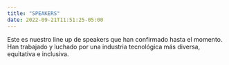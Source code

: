 ```yaml
---
title: "SPEAKERS"
date: 2022-09-21T11:51:25-05:00
---
```


<p>Este es nuestro line up de speakers que han confirmado hasta el momento. Han trabajado y luchado por una industria tecnológica más diversa, equitativa e inclusiva.<p>